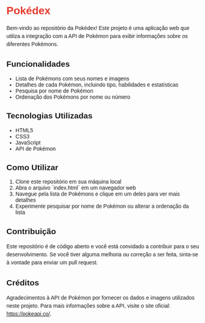 # <!DOCTYPE html>
<html>
<head>
  <meta charset="UTF-8">
  <title>Pokédex - README</title>
  <style>
    body {
      font-family: Arial, sans-serif;
    }
    h1 {
      color: #E63B2E;
    }
    p {
      line-height: 1.5;
    }
  </style>
</head>
<body>
  <h1>Pokédex</h1>
  <p>
    Bem-vindo ao repositório da Pokédex! Este projeto é uma aplicação web que utiliza a integração com a API de Pokémon para exibir informações sobre os diferentes Pokémons.
  </p>
  
  <h2>Funcionalidades</h2>
  <ul>
    <li>Lista de Pokémons com seus nomes e imagens</li>
    <li>Detalhes de cada Pokémon, incluindo tipo, habilidades e estatísticas</li>
    <li>Pesquisa por nome de Pokémon</li>
    <li>Ordenação dos Pokémons por nome ou número</li>
  </ul>
  
  <h2>Tecnologias Utilizadas</h2>
  <ul>
    <li>HTML5</li>
    <li>CSS3</li>
    <li>JavaScript</li>
    <li>API de Pokémon</li>
  </ul>
  
  <h2>Como Utilizar</h2>
  <ol>
    <li>Clone este repositório em sua máquina local</li>
    <li>Abra o arquivo `index.html` em um navegador web</li>
    <li>Navegue pela lista de Pokémons e clique em um deles para ver mais detalhes</li>
    <li>Experimente pesquisar por nome de Pokémon ou alterar a ordenação da lista</li>
  </ol>
  
  <h2>Contribuição</h2>
  <p>
    Este repositório é de código aberto e você está convidado a contribuir para o seu desenvolvimento. Se você tiver alguma melhoria ou correção a ser feita, sinta-se à vontade para enviar um pull request.
  </p>
  
  <h2>Créditos</h2>
  <p>
    Agradecimentos à API de Pokémon por fornecer os dados e imagens utilizados neste projeto. Para mais informações sobre a API, visite o site oficial: <a href="https://pokeapi.co/">https://pokeapi.co/</a>.
  </p>
</body>
</html>
